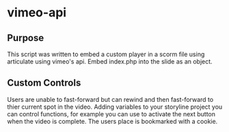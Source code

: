 # vimeo-api
## Purpose
This script was written to embed a custom player in a scorm file using articulate using vimeo's api. Embed index.php into the slide as an object.
## Custom Controls
Users are unable to fast-forward but can rewind and then fast-forward to thier current spot in the video. Adding variables to your storyline project you can control functions, for example you can use to activate the next button when the video is complete. 
The users place is bookmarked with a cookie.
